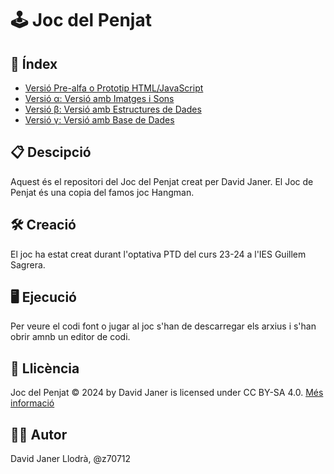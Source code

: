 <h1>🕹️ Joc del Penjat</h1>
<h2>💠 Índex</h2>
        <ul>
            <li><a href="https://z70712.netlify.app/prototip">Versió Pre-alfa o Prototip HTML/JavaScript</a></li>
            <li><a href="https://z70712.netlify.app/alpha">Versió α: Versió amb Imatges i Sons</a></li>
            <li><a href="https://z70712.netlify.app/beta">Versió β: Versió amb Estructures de Dades</a></li>
            <li><a href="https://z70712.netlify.app/gamma">Versió γ: Versió amb Base de Dades</a></li>
        </ul>  
<h2>📋 Descipció</h2>
Aquest és el repositori del Joc del Penjat creat per David Janer. El Joc de Penjat és una copia del famos joc Hangman.

<h2>🛠️ Creació</h2>
El joc ha estat creat durant l'optativa PTD del curs 23-24 a l'IES Guillem Sagrera.

<h2>🖥️ Ejecució</h2>
Per veure el codi font o jugar al joc s'han de descarregar els arxius i s'han obrir amnb un editor de codi.

<h2>🔗 Llicència</h2>
Joc del Penjat © 2024 by David Janer is licensed under CC BY-SA 4.0. <a href="https://creativecommons.org/licenses/by-sa/4.0/">Més informació</a>

<h2>👱🏼 Autor</h2>
David Janer Llodrà, @z70712
